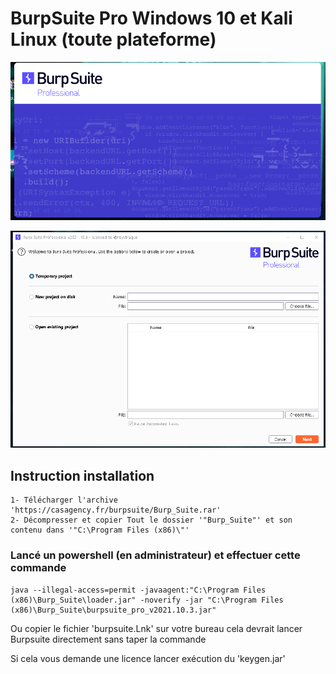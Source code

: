 # BurpSuite Pro Windows 10 et Kali Linux (toute plateforme)

![Screenshot](bupsuiteimg1.png)

![Screenshot](bupsuiteimg2.png) 

## Instruction installation

    1- Télécharger l'archive 'https://casagency.fr/burpsuite/Burp_Suite.rar'
    2- Décompresser et copier Tout le dossier '"Burp_Suite"' et son contenu dans '"C:\Program Files (x86)\"'

### Lancé un powershell (en administrateur) et effectuer cette commande
    java --illegal-access=permit -javaagent:"C:\Program Files (x86)\Burp_Suite\loader.jar" -noverify -jar "C:\Program Files (x86)\Burp_Suite\burpsuite_pro_v2021.10.3.jar"

Ou copier le fichier 'burpsuite.Lnk' sur votre bureau cela devrait lancer Burpsuite directement sans taper la commande

Si cela vous demande une licence lancer exécution du 'keygen.jar'
